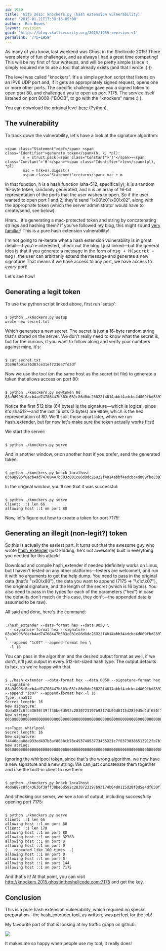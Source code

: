 ```yaml
---
id: 1959
title: 'GitS 2015: knockers.py (hash extension vulnerability)'
date: '2015-01-21T17:38:16-05:00'
author: 'Ron Bowes'
layout: revision
guid: 'https://blog.skullsecurity.org/2015/1955-revision-v1'
permalink: '/?p=1959'
---
```


As many of you know, last weekend was Ghost in the Shellcode 2015! There were plenty of fun challenges, and as always I had a great time competing! This will be my first of four writeups, and will be pretty simple (since it simply required me to use a tool that already exists (and that I wrote :) ))

The level was called "knockers". It's a simple python script that listens on an IPv6 UDP port and, if it gets an appropriately signed request, opens one or more other ports. The specific challenge gave you a signed token to open port 80, and challenged you to open up port 7175. The service itself listened on port 8008 ("BOOB", to go with the "knockers" name :) ).

You can download the original level [here](https://blogdata.skullsecurity.org/knockers.py) (Python).

## The vulnerability

To track down the vulnerability, let's have a look at the signature algorithm:

```

<span class="Statement">def</span> <span class="Identifier">generate_token</span>(h, k, *pl):
        m = struct.pack(<span class="Constant">'!'</span>+<span class="Constant">'H'</span>*<span class="Identifier">len</span>(pl), *pl)
        mac = h(k+m).digest()
        <span class="Statement">return</span> mac + m
```

In that function, <tt>h</tt> is a hash function (sha-512, specifically), <tt>k</tt> is a random 16-byte token, randomly generated, and <tt>m</tt> is an array of 16-bit representation of the ports that the user wishes to open. So if the user wanted to open port 1 and 2, they'd send "\\x00\\x01\\x00\\x02", along with the appropriate token (which the server administrator would have to create/send, see below).

Hmm... it's generating a mac-protected token and string by concatenating strings and hashing them? If you've followed my blog, this might sound [very familiar](2012/everything-you-need-to-know-about-hash-length-extension-attacks)! This is a pure hash extension vulnerability!

I'm not going to re-iterate what a hash extension vulnerability is in great detail—if you're interested, check out the blog I just linked—but the general idea is that if you generate a message in the form of <tt>msg + H(secret + msg)</tt>, the user can arbitrarily extend the message and generate a new signature! That means if we have access to any port, we have access to *every* port!

Let's see how!

## Generating a legit token

To use the python script linked above, first run 'setup':

```

$ python ./knockers.py setup
wrote new secret.txt
```

Which generates a new secret. The secret is just a 16-byte random string that's stored on the server. We don't really need to know what the secret is, but for the curious, if you want to follow along and verify your numbers against mine, it's:

```

$ cat secret.txt
2b396fb91a76307ce31ef7236e7fd3df
```

Now we use the tool (on the same host as the secret.txt file) to generate a token that allows access on port 80:

```

$ python ./knockers.py newtoken 80
83a98996f0acb4ad74708447b303c081c86d0dc26822f4014abbf4adcbc4d009fbd8397aad82618a6d45de8d944d384542072d7a0f0cdb76b51e512d88de3eb20050
```

Notice the first 512 bits (64 bytes) is the signature—which is logical, since it's sha512—and the last 16 bits (2 bytes) are <tt>0050</tt>, which is the hex representation of 80. We'll split those apart later, when we run hash\_extender, but for now let's make sure the token actually works first!

We start the server:

```

$ python ./knockers.py serve
```

And in another window, or on another host if you prefer, send the generated token:

```

$ python ./knockers.py knock localhost 83a98996f0acb4ad74708447b303c081c86d0dc26822f4014abbf4adcbc4d009fbd8397aad82618a6d45de8d944d384542072d7a0f0cdb76b51e512d88de3eb20050
```

In the original window, you'll see that it was successful:

```

$ python ./knockers.py serve
Client: ::1 len 66
allowing host ::1 on port 80
```

Now, let's figure out how to create a token for port 7175!

## Generating an illegit (non-legit?) token

So this is actually the easiest part. It turns out that the awesome guy who wrote [hash\_extender](https://github.com/iagox86/hash_extender) (just kidding, he's not awesome) built in everything you needed for this attack!

Download and compile hash\_extender if needed (definitely works on Linux, but I haven't tested on any other platforms—testers are welcome!), and run it with no arguments to get the help dump. You need to pass in the original data (that's "\\x00\\x80"), the data you want to append (7175 => "\\x1c\\x07"), the original signature, and the length of the secret (which is 16 bytes). You also need to pass in the types for each of the parameters ("hex") in case the defaults don't match (in this case, they don't—the appended data is assumed to be raw).

All said and done, here's the command:

```

./hash_extender --data-format hex --data 0050 \
  --signature-format hex --signature 83a98996f0acb4ad74708447b303c081c86d0dc26822f4014abbf4adcbc4d009fbd8397aad82618a6d45de8d944d384542072d7a0f0cdb76b51e512d88de3eb2 \
  --append "1c07" --append-format hex \
  -l 16
```

You can pass in the algorithm and the desired output format as well, if we don't, it'll just output in every 512-bit-sized hash type. The output defaults to hex, so we're happy with that.

```

$ ./hash_extender --data-format hex --data 0050 --signature-format hex --signature 83a98996f0acb4ad74708447b303c081c86d0dc26822f4014abbf4adcbc4d009fbd8397aad82618a6d45de8d944d384542072d7a0f0cdb76b51e512d88de3eb2 --append "1c07" --append-format hex -l 16
Type: sha512
Secret length: 16
New signature: 4bda887c0fc43636f39ff38be6d592c2830723197b93174b04d0115d28f0d5e4df650f7c48d64f7ca26ef94c3387f0ca3bf606184c4524600557c7de36f1d894
New string: 005080000000000000000000000000000000000000000000000000000000000000000000000000000000000000000000000000000000000000000000000000000000000000000000000000000000000000000000000000000000000000000000000000000000000000000000000000901c07

<s>Type: whirlpool
Secret length: 16
New signature: f4440caa0da933ed497b3af8088cb78c49374853773435321c7f03730386513912fb7b165121c9d5fb0cb2b8a5958176c4abec35034c2041315bf064de26a659
New string: 0050800000000000000000000000000000000000000000000000000000000000000000000000000000000000000000901c07</s>
```

Ignoring the whirlpool token, since that's the wrong algorithm, we now have a new signature and a new string. We can just concatenate them together and use the built-in client to use them:

```

$ python ./knockers.py knock localhost 4bda887c0fc43636f39ff38be6d592c2830723197b93174b04d0115d28f0d5e4df650f7c48d64f7ca26ef94c3387f0ca3bf606184c4524600557c7de36f1d894005080000000000000000000000000000000000000000000000000000000000000000000000000000000000000000000000000000000000000000000000000000000000000000000000000000000000000000000000000000000000000000000000000000000000000000000000000901c07
```

And checking our server, we see a ton of output, including successfully opening port 7175:

```

$ python ./knockers.py serve
Client: ::1 len 66
allowing host ::1 on port 80
Client: ::1 len 178
allowing host ::1 on port 80
allowing host ::1 on port 32768
allowing host ::1 on port 0
allowing host ::1 on port 0
[...repeated like 100 times...]
allowing host ::1 on port 0
allowing host ::1 on port 0
allowing host ::1 on port 144
allowing host ::1 on port 7175
```

And that's it! At that point, you can visit http://knockers.2015.ghostintheshellcode.com:7175 and get the key.

## Conclusion

This is a pure hash extension vulnerability, which required no special preparation—the hash\_extender tool, as written, was perfect for the job!

My favourite part of that is looking at my traffic graph on github:

![](https://blogdata.skullsecurity.org/knockers-graph.png)

It makes me so happy when people use my tool, it really does!